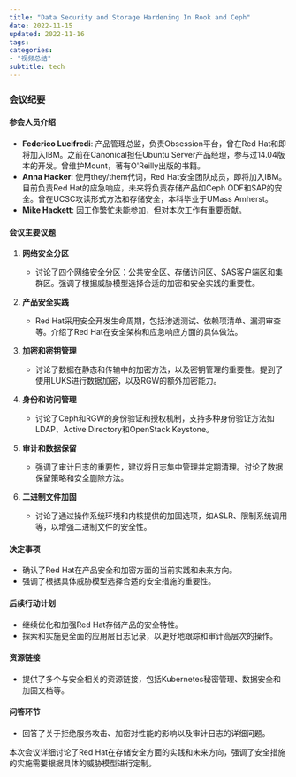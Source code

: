 ```yaml
---
title: "Data Security and Storage Hardening In Rook and Ceph"
date: 2022-11-15
updated: 2022-11-16
tags:
categories:
- "视频总结"
subtitle: tech
---
```



### 会议纪要

#### 参会人员介绍
- **Federico Lucifredi**: 产品管理总监，负责Obsession平台，曾在Red Hat和即将加入IBM。之前在Canonical担任Ubuntu Server产品经理，参与过14.04版本的开发。曾维护Mount，著有O'Reilly出版的书籍。
- **Anna Hacker**: 使用they/them代词，Red Hat安全团队成员，即将加入IBM。目前负责Red Hat的应急响应，未来将负责存储产品如Ceph ODF和SAP的安全。曾在UCSC攻读形式方法和存储安全，本科毕业于UMass Amherst。
- **Mike Hackett**: 因工作繁忙未能参加，但对本次工作有重要贡献。

#### 会议主要议题
1. **网络安全分区**
   - 讨论了四个网络安全分区：公共安全区、存储访问区、SAS客户端区和集群区。强调了根据威胁模型选择合适的加密和安全实践的重要性。

2. **产品安全实践**
   - Red Hat采用安全开发生命周期，包括渗透测试、依赖项清单、漏洞审查等。介绍了Red Hat在安全架构和应急响应方面的具体做法。

3. **加密和密钥管理**
   - 讨论了数据在静态和传输中的加密方法，以及密钥管理的重要性。提到了使用LUKS进行数据加密，以及RGW的额外加密能力。

4. **身份和访问管理**
   - 讨论了Ceph和RGW的身份验证和授权机制，支持多种身份验证方法如LDAP、Active Directory和OpenStack Keystone。

5. **审计和数据保留**
   - 强调了审计日志的重要性，建议将日志集中管理并定期清理。讨论了数据保留策略和安全删除方法。

6. **二进制文件加固**
   - 讨论了通过操作系统环境和内核提供的加固选项，如ASLR、限制系统调用等，以增强二进制文件的安全性。

#### 决定事项
- 确认了Red Hat在产品安全和加密方面的当前实践和未来方向。
- 强调了根据具体威胁模型选择合适的安全措施的重要性。

#### 后续行动计划
- 继续优化和加强Red Hat存储产品的安全特性。
- 探索和实施更全面的应用层日志记录，以更好地跟踪和审计高层次的操作。

#### 资源链接
- 提供了多个与安全相关的资源链接，包括Kubernetes秘密管理、数据安全和加固文档等。

#### 问答环节
- 回答了关于拒绝服务攻击、加密对性能的影响以及审计日志的详细问题。

本次会议详细讨论了Red Hat在存储安全方面的实践和未来方向，强调了安全措施的实施需要根据具体的威胁模型进行定制。